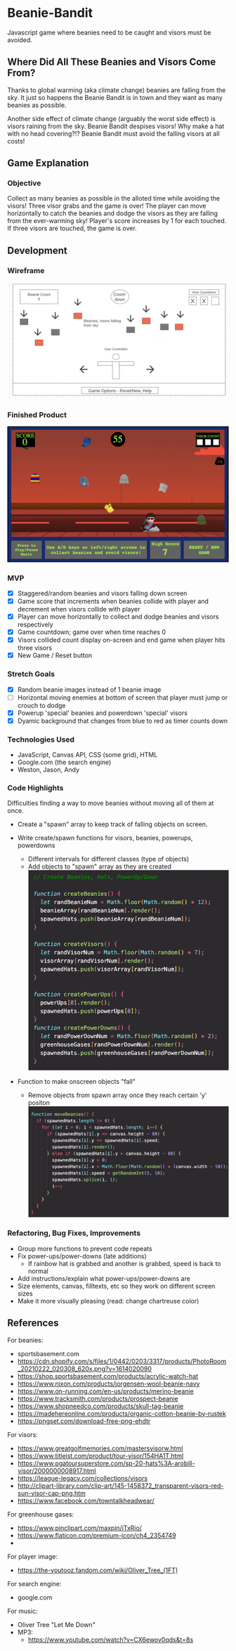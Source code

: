 # Beanie-Bandit

Javascript game where beanies need to be caught and visors must be avoided.

## Where Did All These Beanies and Visors Come From?

Thanks to global warming (aka climate change) beanies are falling from the sky. It just so happens the Beanie Bandit is in town and they want as many beanies as possible.

Another side effect of climate change (arguably the worst side effect) is visors raining from the sky. Beanie Bandit despises visors! Why make a hat with no head covering?!? Beanie Bandit must avoid the falling visors at all costs!

## Game Explanation

### Objective

Collect as many beanies as possible in the alloted time while avoiding the visors! Three visor grabs and the game is over!
The player can move horizontally to catch the beanies and dodge the visors as they are falling from the ever-warming sky!
Player's score increases by 1 for each touched. If three visors are touched, the game is over.

## Development

### Wireframe

![wireframe](/Assets/wireframe.png)

### Finished Product

![gameplay screenshot](/Assets/Gameplay.png)

### MVP

- [x] Staggered/random beanies and visors falling down screen
- [x] Game score that increments when beanies collide with player and decrement when visors collide with player
- [x] Player can move horizontally to collect and dodge beanies and visors respectively
- [x] Game countdown; game over when time reaches 0
- [x] Visors collided count display on-screen and end game when player hits three visors
- [x] New Game / Reset button

### Stretch Goals

- [x] Random beanie images instead of 1 beanie image
- [ ] Horizontal moving enemies at bottom of screen that player must jump or crouch to dodge
- [x] Powerup 'special' beanies and powerdown 'special' visors
- [x] Dyamic background that changes from blue to red as timer counts down

### Technologies Used

- JavaScript, Canvas API, CSS (some grid), HTML
- Google.com (the search engine)
- Weston, Jason, Andy

### Code Highlights

Difficulties finding a way to move beanies without moving all of them at once.

- Create a "spawn" array to keep track of falling objects on screen.
- Write create/spawn functions for visors, beanies, powerups, powerdowns

  - Different intervals for different classes (type of objects)
  - Add objects to "spawn" array as they are created
    ![spawn function](/Assets/Spawn_Functions.png)

- Function to make onscreen objects "fall"
  - Remove objects from spawn array once they reach certain 'y' positon
    ![drop function](/Assets/Make_Objects_Fall.png)

### Refactoring, Bug Fixes, Improvements

- Group more functions to prevent code repeats
- Fix power-ups/power-downs (late additions)
  - If rainbow hat is grabbed and another is grabbed, speed is back to normal
- Add instructions/explain what power-ups/power-downs are
- Size elements, canvas, filltexts, etc so they work on different screen sizes
- Make it more visually pleasing (read: change chartreuse color)

## References

For beanies:

- sportsbasement.com
- https://cdn.shopify.com/s/files/1/0442/0203/3317/products/PhotoRoom_20210222_020308_620x.png?v=1614020090
- https://shop.sportsbasement.com/products/acrylic-watch-hat
- https://www.nixon.com/products/jorgensen-wool-beanie-navy
- https://www.on-running.com/en-us/products/merino-beanie
- https://www.tracksmith.com/products/prospect-beanie
- https://www.shopneedco.com/products/skull-tag-beanie
- https://madehereonline.com/products/organic-cotton-beanie-by-rustek
- https://pngset.com/download-free-png-ehdtr

For visors:

- https://www.greatgolfmemories.com/mastersvisorw.html
- https://www.titleist.com/product/tour-visor/154HA1T.html
- https://www.pgatoursuperstore.com/sp-20-hats%3A-arobill-visor/2000000008917.html
- https://league-legacy.com/collections/visors
- http://clipart-library.com/clip-art/145-1458372_transparent-visors-red-sun-visor-cap-png.htm
- https://www.facebook.com/towntalkheadwear/

For greenhouse gases:

- https://www.pinclipart.com/maxpin/iTxRio/
- https://www.flaticon.com/premium-icon/ch4_2354749
-

For player image:

- https://the-youtooz.fandom.com/wiki/Oliver_Tree_(1FT)

For search engine:

- google.com

For music:

- Oliver Tree "Let Me Down"
- MP3:
  - https://www.youtube.com/watch?v=CX6ewov0qds&t=8s
